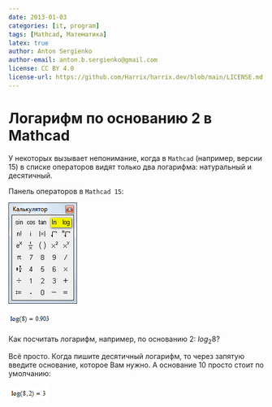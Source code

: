```yaml
---
date: 2013-01-03
categories: [it, program]
tags: [Mathcad, Математика]
latex: true
author: Anton Sergienko
author-email: anton.b.sergienko@gmail.com
license: CC BY 4.0
license-url: https://github.com/Harrix/harrix.dev/blob/main/LICENSE.md
---
```


# Логарифм по основанию 2 в Mathcad

У некоторых вызывает непонимание, когда в `Mathcad` (например, версии 15) в списке операторов видят только два логарифма: натуральный и десятичный.

Панель операторов в `Mathcad 15`:

![Панель операторов](img/panel.png)

![Вычисление логарифма log(8)=0.903](img/log-of-eight.png)

Как посчитать логарифм, например, по основанию 2: $log_2 8$?

Всё просто. Когда пишите десятичный логарифм, то через запятую введите основание, которое Вам нужно. А основание 10 просто стоит по умолчанию:

![Вычисление логарифма log(8,2)=3](img/log-of-eight-to-base-two.png)

